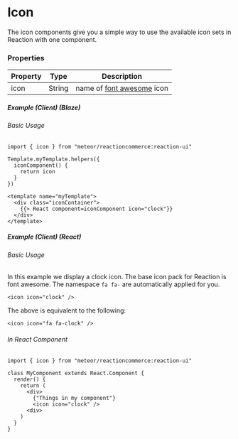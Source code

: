 # Icon

The icon components give you a simple way to use the available icon sets in Reaction with one component.

### Properties

Property                       | Type     | Description
------------------------------ | -------- | -----------------------------------------------------------------------------
icon                           | String   | name of [font awesome](https://fortawesome.github.io/Font-Awesome/) icon

##### Example (Client) (Blaze)

###### Basic Usage

```
import { icon } from "meteor/reactioncommerce:reaction-ui"

Template.myTemplate.helpers({
  iconComponent() {
    return icon
  }
})
```

```
<template name="myTemplate">
  <div class="iconContainer">
    {{> React component=iconComponent icon="clock"}}
  </div>
</template>
```
##### Example (Client) (React)

###### Basic Usage
In this example we display a clock icon. The base icon pack for Reaction is font awesome. The namespace `fa fa-` are automatically applied for you.

```
<icon icon="clock" />
```

The above is equivalent to the following:

```
<icon icon="fa fa-clock" />
```

###### In React Component
```
import { icon } from "meteor/reactioncommerce:reaction-ui"

class MyComponent extends React.Component {
  render() {
    return (
      <div>
        {"Things in my component"}
        <icon icon="clock" />
      <div>
    )
  }
}
```
